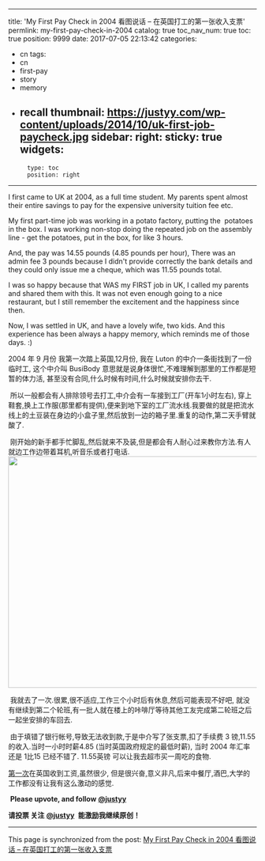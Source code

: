 
---
title: 'My First Pay Check in 2004 看图说话 – 在英国打工的第一张收入支票'
permlink: my-first-pay-check-in-2004
catalog: true
toc_nav_num: true
toc: true
position: 9999
date: 2017-07-05 22:13:42
categories:
- cn
tags:
- cn
- first-pay
- story
- memory
- recall
thumbnail: https://justyy.com/wp-content/uploads/2014/10/uk-first-job-paycheck.jpg
sidebar:
    right:
        sticky: true
widgets:
    -
        type: toc
        position: right
---


<html>
<p>I first came to UK at 2004, as a full time student. My parents spent almost their entire savings to pay for the expensive university tuition fee etc.&nbsp;</p>
<p>My first part-time job was working in a potato factory, putting the &nbsp;potatoes in the box. I was working non-stop doing the repeated job on the assembly line - get the potatoes, put in the box, for like 3 hours.</p>
<p>And, the pay was 14.55 pounds (4.85 pounds per hour), There was an admin fee 3 pounds because I didn't provide correctly the bank details and they could only issue me a cheque, which was 11.55 pounds total.</p>
<p>I was so happy because that WAS my FIRST job in UK, I called my parents and shared them with this. It was not even enough going to a nice restaurant, but I still remember the excitement and the happiness since then.</p>
<p>Now, I was settled in UK, and have a lovely wife, two kids. And this experience has been always a happy memory, which reminds me of those days. :)</p>
<p>2004 年 9 月份 我第一次踏上英国,12月份, 我在 Luton 的中介一条街找到了一份临时工, 这个中介叫 BusiBody 意思就是说身体很忙,不难理解到那里的工作都是短暂的体力活, 甚至没有合同,什么时候有时间,什么时候就安排你去干.&nbsp;</p>
<p>&nbsp;所以一般都会有人排除领号去打工,中介会有一车接到工厂(开车1小时左右), 穿上鞋套,换上工作服(那里都有提供),便来到地下室的工厂流水线.我要做的就是把流水线上的土豆装在身边的小盒子里,然后放到一边的箱子里.重复的动作,第二天手臂就酸了.&nbsp;</p>
<p>&nbsp;刚开始的新手都手忙脚乱,然后就来不及装,但是都会有人耐心过来教你方法.有人就边工作边带着耳机,听音乐或者打电话.<br>
<img src="https://justyy.com/wp-content/uploads/2014/10/uk-first-job-paycheck.jpg" width="1024" height="468"/></p>
<p>&nbsp;我就去了一次.很累,很不适应,工作三个小时后有休息,然后可能表现不好吧, 就没有继续到第二个轮班,有一批人就在楼上的咔啡厅等待其他工友完成第二轮班之后一起坐安排的车回去.&nbsp;</p>
<p>&nbsp;由于填错了银行帐号,导致无法收到款,于是中介写了张支票,扣了手续费 3 镑,11.55 的收入.当时一小时时薪4.85 (当时英国政府规定的最低时薪), 当时 2004 年汇率还是 1比15 已经不错了. 11.55英镑 可以让我去超市买一周吃的食物.&nbsp;</p>
<p><a href="https://justyy.com/archives/408">第一次</a>在英国收到工资,虽然很少, 但是很兴奋,意义非凡,后来中餐厅,酒巴,大学的工作都没有让我有这么激动的感觉.&nbsp;</p>
<p>&nbsp;<strong>Please upvote, and follow</strong> <a href="https://steemit.com/@justyy"><strong>@justyy</strong></a></p>
<p><strong>请投票 关注</strong> <a href="https://steemit.com/@justyy"><strong>@justyy</strong></a> <strong>&nbsp;能激励我继续原创！</strong>&nbsp;</p>
</html>

- - -

This page is synchronized from the post: [My First Pay Check in 2004 看图说话 – 在英国打工的第一张收入支票](https://steemit.com/@justyy/my-first-pay-check-in-2004)
